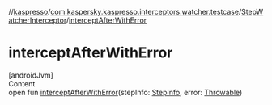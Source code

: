 //[kaspresso](../../index.md)/[com.kaspersky.kaspresso.interceptors.watcher.testcase](../index.md)/[StepWatcherInterceptor](index.md)/[interceptAfterWithError](intercept-after-with-error.md)



# interceptAfterWithError  
[androidJvm]  
Content  
open fun [interceptAfterWithError](intercept-after-with-error.md)(stepInfo: [StepInfo](../../com.kaspersky.kaspresso.testcases.models.info/-step-info/index.md), error: [Throwable](https://kotlinlang.org/api/latest/jvm/stdlib/kotlin/-throwable/index.html))  



